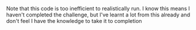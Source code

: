 Note that this code is too inefficient to realistically run. I know this means I haven't completed the challenge, but I've learnt a lot from this already and don't feel I have the knowledge to take it to completion
